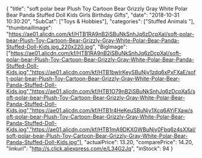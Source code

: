 {
	"title": "soft polar bear Plush Toy Cartoon Bear Grizzly Gray White Polar Bear Panda Stuffed Doll Kids Girls Birthday Gifts",
	"date": "2018-10-31 10:30:20",
	"SubCat": ["Toys & Hobbies"],
	"categories": ["Stuffed Animals "],
	"thumbnailImage": "https://ae01.alicdn.com/kf/HTB1RA9nB2iSBuNkSnhJq6zDcpXaI/soft-polar-bear-Plush-Toy-Cartoon-Bear-Grizzly-Gray-White-Polar-Bear-Panda-Stuffed-Doll-Kids.jpg_220x220.jpg",
	"BigImage": ["https://ae01.alicdn.com/kf/HTB1RA9nB2iSBuNkSnhJq6zDcpXaI/soft-polar-bear-Plush-Toy-Cartoon-Bear-Grizzly-Gray-White-Polar-Bear-Panda-Stuffed-Doll-Kids.jpg","https://ae01.alicdn.com/kf/HTB1bwIrKeySBuNjy1zdq6xPxFXaE/soft-polar-bear-Plush-Toy-Cartoon-Bear-Grizzly-Gray-White-Polar-Bear-Panda-Stuffed-Doll-Kids.jpg","https://ae01.alicdn.com/kf/HTB1O79nB2iSBuNkSnhJq6zDcpXa5/soft-polar-bear-Plush-Toy-Cartoon-Bear-Grizzly-Gray-White-Polar-Bear-Panda-Stuffed-Doll-Kids.jpg","https://ae01.alicdn.com/kf/HTB1r4HeKeuSBuNjy1Xcq6AYjFXaw/soft-polar-bear-Plush-Toy-Cartoon-Bear-Grizzly-Gray-White-Polar-Bear-Panda-Stuffed-Doll-Kids.jpg","https://ae01.alicdn.com/kf/HTB1mA9DKXGWBuNjy0Fbq6z4sXXal/soft-polar-bear-Plush-Toy-Cartoon-Bear-Grizzly-Gray-White-Polar-Bear-Panda-Stuffed-Doll-Kids.jpg"],
	"actualPrice": 13.20,
	"comparePrice": 14.20,
	"linkurl": "http://s.click.aliexpress.com/e/L34G2Jq",
	"inStock": 94
}
